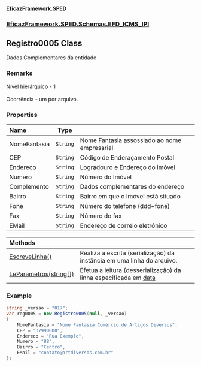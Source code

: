 #### [EficazFramework.SPED](EficazFrameworkSPED.md 'EficazFramework SPED')
### [EficazFramework.SPED.Schemas.EFD_ICMS_IPI](EficazFramework.SPED.Schemas.EFD_ICMS_IPI.md 'EficazFramework.SPED.Schemas.EFD_ICMS_IPI')

## Registro0005 Class

Dados Complementares da entidade

### Remarks
Nível hierárquico - 1 <br/>  
Ocorrência - um por arquivo.
### Properties

| Name | Type | |
| :--- | :---: | :--- |
| NomeFantasia | `String` | Nome Fantasia assossiado ao nome empresarial |
| CEP | `String` | Código de Enderaçamento Postal |
| Endereco | `String` | Logradouro e Endereço do imóvel |
| Numero | `String` | Número do Imóvel |
| Complemento | `String` | Dados complementares do endereço |
| Bairro | `String` | Bairro em que o imóvel está situado |
| Fone | `String` | Número do telefone (ddd+fone) |
| Fax | `String` | Número do fax |
| EMail | `String` | Endereço de correio eletrônico |

| Methods | |
| :--- | :--- |
| [EscreveLinha()](EficazFramework.SPED.Schemas.EFD_ICMS_IPI/Registro0005/EscreveLinha().md 'EficazFramework.SPED.Schemas.EFD_ICMS_IPI.Registro0005.EscreveLinha()') | Realiza a escrita (serialização) da instância em uma linha do arquivo. |
| [LeParametros(string[])](EficazFramework.SPED.Schemas.EFD_ICMS_IPI/Registro0005/LeParametros(string[]).md 'EficazFramework.SPED.Schemas.EFD_ICMS_IPI.Registro0005.LeParametros(string[])') | Efetua a leitura (desserialização) da linha especificada em [data](EficazFramework.SPED.Schemas.EFD_ICMS_IPI/Registro0005/LeParametros(string[]).md#EficazFramework.SPED.Schemas.EFD_ICMS_IPI.Registro0005.LeParametros(string[]).data 'EficazFramework.SPED.Schemas.EFD_ICMS_IPI.Registro0005.LeParametros(string[]).data') |

### Example
```csharp  
string _versao = "017";  
var reg0005 = new Registro0005(null, _versao)  
{  
    NomeFantasia = "Nome Fantasia Comércio de Artigos Diversos",  
    CEP = "37990000",  
    Endereco = "Rua Exemplo",  
    Numero = "88",  
    Bairro = "Centro",  
    EMail = "contato@artdiversos.com.br"  
};  
```